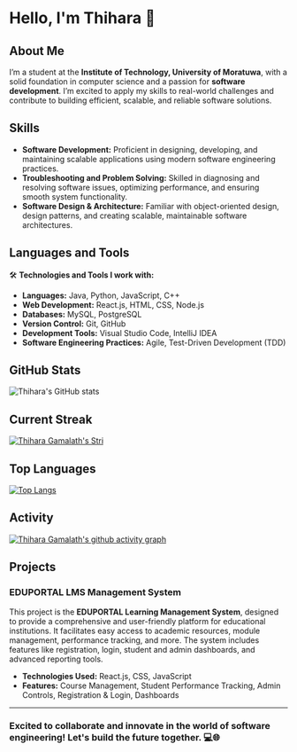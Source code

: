 # Hello, I'm Thihara 👋

## About Me  
I’m a student at the **Institute of Technology, University of Moratuwa**, with a solid foundation in computer science and a passion for **software development**. I’m excited to apply my skills to real-world challenges and contribute to building efficient, scalable, and reliable software solutions.

## Skills  
- **Software Development:** Proficient in designing, developing, and maintaining scalable applications using modern software engineering practices.  
- **Troubleshooting and Problem Solving:** Skilled in diagnosing and resolving software issues, optimizing performance, and ensuring smooth system functionality.  
- **Software Design & Architecture:** Familiar with object-oriented design, design patterns, and creating scalable, maintainable software architectures.

## Languages and Tools  
🛠️ **Technologies and Tools I work with:**  
- **Languages:** Java, Python, JavaScript, C++  
- **Web Development:** React.js, HTML, CSS, Node.js  
- **Databases:** MySQL, PostgreSQL  
- **Version Control:** Git, GitHub  
- **Development Tools:** Visual Studio Code, IntelliJ IDEA  
- **Software Engineering Practices:** Agile, Test-Driven Development (TDD)

## GitHub Stats  
![Thihara's GitHub stats](https://github-readme-stats.vercel.app/api?username=ThiharaGamalath&show_icons=true&theme=radical)

## Current Streak  
[![Thihara Gamalath's Stri](https://streak-stats.demolab.com?user=ThiharaGamalath&theme=dark&border_radius=7&mode=weekly)](https://git.io/streak-stats)

## Top Languages  
[![Top Langs](https://github-readme-stats.vercel.app/api/top-langs/?username=ThiharaGamalath&layout=compact&&show_icons=true&theme=radical)](https://github.com/anuraghazra/github-readme-stats)

## Activity  
[![Thihara Gamalath's github activity graph](https://github-readme-activity-graph.vercel.app/graph?username=ThiharaGamalath&bg_color=ffffff&color=ff047d&line=9e4c98&point=403d3d&area=true&hide_border=true)](https://github.com/ashutosh00710/github-readme-activity-graph)

## Projects  

### **EDUPORTAL LMS Management System**  
This project is the **EDUPORTAL Learning Management System**, designed to provide a comprehensive and user-friendly platform for educational institutions. It facilitates easy access to academic resources, module management, performance tracking, and more. The system includes features like registration, login, student and admin dashboards, and advanced reporting tools.  
- **Technologies Used:** React.js, CSS, JavaScript  
- **Features:** Course Management, Student Performance Tracking, Admin Controls, Registration & Login, Dashboards

---

### Excited to collaborate and innovate in the world of software engineering! Let's build the future together. 💻🌐
